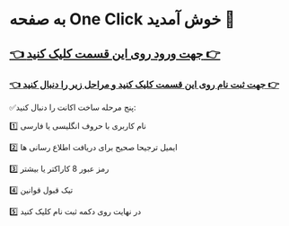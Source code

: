 # به صفحه One Click خوش آمدید 👋 

## [👈 جهت ورود روی این قسمت کلیک کنید 👉](https://god.onelivepc.com)


### [👈 جهت ثبت نام روی این قسمت کلیک کنید و مراحل زیر را دنبال کنید 👉](https://god.onelivepc.com/register?aff=TcVmxbIjz8)

✅️پنج مرحله ساخت اکانت را دنبال کنید:

1️⃣ نام کاربری با حروف انگلیسی یا فارسی

2️⃣ ایمیل ترجیحا صحیح برای دریافت اطلاع رسانی ها

3️⃣ رمز عبور 8 کاراکتر یا بیشتر

4️⃣ تیک قبول قوانین

5️⃣ در نهایت روی دکمه ثبت نام کلیک کنید
